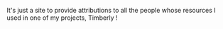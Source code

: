 It's just a site to provide attributions to all the people whose resources I used in one of my projects, Timberly !
